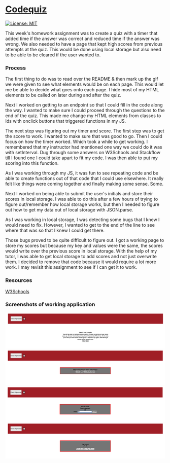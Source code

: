 # [Codequiz](https://jjhphoto.github.io/codequiz/)

[![License: MIT](https://img.shields.io/badge/License-MIT-yellow.svg)](https://opensource.org/licenses/MIT)

This week's homework assignment was to create a quiz with a timer that added time if the answer was correct and reduced time if the answer was wrong. We also needed to have a page that kept high scores from previous attempts at the quiz. This would be done using local storage but also need to be able to be cleared if the user wanted to.

### Process

The first thing to do was to read over the README & then mark up the gif we were given to see what elements would be on each page. This would let me be able to decide what goes onto each page. I hide most of my HTML elements to be called on later during and after the quiz.

Next I worked on getting to an endpoint so that I could fill in the code along the way. I wanted to make sure I could proceed through the questions to the end of the quiz. This made me change my HTML elements from classes to Ids with onclick buttons that triggered functions in my JS.

The next step was figuring out my timer and score. The first step was to get the score to work. I wanted to make sure that was good to go. Then I could focus on how the timer worked. Which took a while to get working. I remembered that my instructor had mentioned one way we could do it was with setInterval. Dug through some answers on W3Schools and Stackflow till I found one I could take apart to fit my code. I was then able to put my scoring into this function.

As I was working through my JS, it was fun to see repeating code and be able to create functions out of that code that I could use elsewhere. It really felt like things were coming together and finally making some sense. Some.

Next I worked on being able to submit the user's initials and store their scores in local storage. I was able to do this after a few hours of trying to figure out/remember how local storage works, but then I needed to figure out how to get my data out of local storage with JSON.parse.

As I was working in local storage, I was detecting some bugs that I knew I would need to fix. However, I wanted to get to the end of the line to see where that was so that I knew I could get there.

Those bugs proved to be quite difficult to figure out. I got a working page to store my scores but because my key and values were the same, the scores would write over the previous score in local storage. With the help of my tutor, I was able to get local storage to add scores and not just overwrite them. I decided to remove that code because it would require a lot more work. I may revisit this assignment to see if I can get it to work.

### Resources

[W3Schools](https://www.w3schools.com/)

### Screenshots of working application

![Image](./assets/images/finishedSS-1.jpg)
![Image](./assets/images/finishedSS-2.jpg)
![Image](./assets/images/finishedSS-3.jpg)
![Image](./assets/images/finishedSS-4.jpg)
